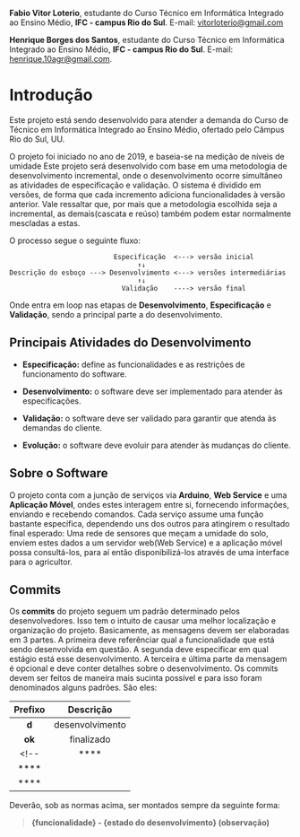 ﻿**Fabio Vitor Loterio**, estudante do Curso Técnico em Informática Integrado ao Ensino Médio, **IFC - campus Rio do Sul**. 
 E-mail: vitorloterio@gmail.com
 
 **Henrique Borges dos Santos**, estudante do Curso Técnico em Informática Integrado ao Ensino Médio, **IFC - campus Rio do Sul**. 
 E-mail: henrique.10agr@gmail.com.

# Introdução

Este projeto está sendo desenvolvido para atender a demanda do Curso de Técnico em Informática Integrado ao Ensino Médio, ofertado pelo Câmpus Rio do Sul, UU.

O projeto foi iniciado no ano de 2019, e baseia-se na medição de níveis de umidade
Este projeto será desenvolvido com base em uma metodologia de desenvolvimento incremental, onde o 
desenvolvimento ocorre simultâneo as atividades de especificação e validação.
O sistema é dividido em versões, de forma que cada incremento adiciona funcionalidades à versão anterior.
Vale ressaltar que, por mais que a metodologia escolhida seja a incremental, as demais(cascata e reúso) 
também podem estar normalmente mescladas a estas.

O processo segue o seguinte fluxo:

                              Especificação  <---> versão inicial   
                                    ↑↓            
    Descrição do esboço ---> Desenvolvimento <---> versões intermediárias
                                    ↑↓
                                Validação    ----> versão final

Onde entra em loop nas etapas de **Desenvolvimento**, **Especificação** e **Validação**, sendo a principal parte 
a do desenvolvimento. 


## Principais Atividades do Desenvolvimento

- **Especificação:** define as funcionalidades e as restrições de
funcionamento do software.

- **Desenvolvimento:** o software deve ser implementado para
atender às especificações.

- **Validação:** o software deve ser validado para garantir que atenda
às demandas do cliente.

- **Evolução:** o software deve evoluir para atender às mudanças do
cliente.

## Sobre o Software

O projeto conta com a junção de serviços via **Arduino**, **Web Service** e uma **Aplicação Móvel**, ondes estes interagem entre si, fornecendo informações, enviando e recebendo comandos.
Cada serviço assume uma função bastante específica, dependendo uns dos outros para atingirem o resultado final esperado: Uma rede de sensores que meçam a umidade do solo, enviem estes dados a um servidor web(Web Service) e a aplicação móvel possa consultá-los, para aí então disponibilizá-los através de uma interface para o agricultor.

## Commits

Os **commits** do projeto seguem um padrão determinado pelos desenvolvedores. Isso tem o intuito de causar uma melhor localização e organização do projeto.
Basicamente, as mensagens devem ser elaboradas em 3 partes. A primeira deve referênciar qual a funcionalidade que está sendo desenvolvida em questão. A segunda deve especificar em qual estágio está esse desenvolvimento. A terceira e última parte da mensagem é opcional e deve conter detalhes sobre o desenvolvimento.
Os commits devem ser feitos de maneira mais sucinta possível e para isso foram denominados alguns padrões. 
São eles:

|  Prefixo  |   Descrição   |
|:---------:|  :---------:  |  
|   **d**   |desenvolvimento|               
|   **ok**  |  finalizado   |
<!-- |   ****   |  |
|   ****   |  |
|   ****   |  | -->

Deverão, sob as normas acima, ser montados sempre da seguinte forma:

> **{funcionalidade} - {estado do desenvolvimento} (observação)**



